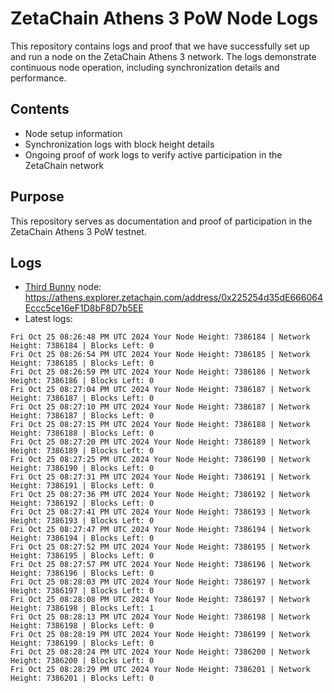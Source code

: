 # ZetaChain Athens 3 PoW Node Logs
This repository contains logs and proof that we have successfully set up and run a node on the ZetaChain Athens 3 network. The logs demonstrate continuous node operation, including synchronization details and performance.

## Contents
- Node setup information
- Synchronization logs with block height details
- Ongoing proof of work logs to verify active participation in the ZetaChain network

## Purpose
This repository serves as documentation and proof of participation in the ZetaChain Athens 3 PoW testnet.

## Logs

- [Third Bunny](https://thirdbunny.xyz/) node: https://athens.explorer.zetachain.com/address/0x225254d35dE666064Eccc5ce16eF1D8bF8D7b5EE
- Latest logs:
```
Fri Oct 25 08:26:48 PM UTC 2024 Your Node Height: 7386184 | Network Height: 7386184 | Blocks Left: 0
Fri Oct 25 08:26:54 PM UTC 2024 Your Node Height: 7386185 | Network Height: 7386185 | Blocks Left: 0
Fri Oct 25 08:26:59 PM UTC 2024 Your Node Height: 7386186 | Network Height: 7386186 | Blocks Left: 0
Fri Oct 25 08:27:04 PM UTC 2024 Your Node Height: 7386187 | Network Height: 7386187 | Blocks Left: 0
Fri Oct 25 08:27:10 PM UTC 2024 Your Node Height: 7386187 | Network Height: 7386187 | Blocks Left: 0
Fri Oct 25 08:27:15 PM UTC 2024 Your Node Height: 7386188 | Network Height: 7386188 | Blocks Left: 0
Fri Oct 25 08:27:20 PM UTC 2024 Your Node Height: 7386189 | Network Height: 7386189 | Blocks Left: 0
Fri Oct 25 08:27:25 PM UTC 2024 Your Node Height: 7386190 | Network Height: 7386190 | Blocks Left: 0
Fri Oct 25 08:27:31 PM UTC 2024 Your Node Height: 7386191 | Network Height: 7386191 | Blocks Left: 0
Fri Oct 25 08:27:36 PM UTC 2024 Your Node Height: 7386192 | Network Height: 7386192 | Blocks Left: 0
Fri Oct 25 08:27:41 PM UTC 2024 Your Node Height: 7386193 | Network Height: 7386193 | Blocks Left: 0
Fri Oct 25 08:27:47 PM UTC 2024 Your Node Height: 7386194 | Network Height: 7386194 | Blocks Left: 0
Fri Oct 25 08:27:52 PM UTC 2024 Your Node Height: 7386195 | Network Height: 7386195 | Blocks Left: 0
Fri Oct 25 08:27:57 PM UTC 2024 Your Node Height: 7386196 | Network Height: 7386196 | Blocks Left: 0
Fri Oct 25 08:28:03 PM UTC 2024 Your Node Height: 7386197 | Network Height: 7386197 | Blocks Left: 0
Fri Oct 25 08:28:08 PM UTC 2024 Your Node Height: 7386197 | Network Height: 7386198 | Blocks Left: 1
Fri Oct 25 08:28:13 PM UTC 2024 Your Node Height: 7386198 | Network Height: 7386198 | Blocks Left: 0
Fri Oct 25 08:28:19 PM UTC 2024 Your Node Height: 7386199 | Network Height: 7386199 | Blocks Left: 0
Fri Oct 25 08:28:24 PM UTC 2024 Your Node Height: 7386200 | Network Height: 7386200 | Blocks Left: 0
Fri Oct 25 08:28:29 PM UTC 2024 Your Node Height: 7386201 | Network Height: 7386201 | Blocks Left: 0
```
